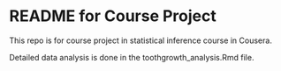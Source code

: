 # README for Course Project

This repo is for course project in statistical inference course in Cousera.

Detailed data analysis is done in the toothgrowth_analysis.Rmd file.
